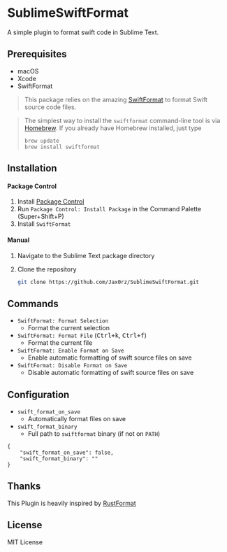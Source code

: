 # SublimeSwiftFormat

A simple plugin to format swift code in Sublime Text.

## Prerequisites

- macOS
- Xcode
- SwiftFormat

> This package relies on the amazing [SwiftFormat](https://github.com/nicklockwood/SwiftFormat) to format Swift source code files.

> The simplest way to install the `swiftformat` command-line tool is via [Homebrew](http://brew.sh/). If you already have Homebrew installed, just type
>
> ```
> brew update
> brew install swiftformat
> ```

## Installation

#### Package Control

1. Install [Package Control](https://packagecontrol.io/)
2. Run `Package Control: Install Package` in the Command Palette (Super+Shift+P)
3. Install `SwiftFormat`

#### Manual

1. Navigate to the Sublime Text package directory

2. Clone the repository

   ```bash
   git clone https://github.com/Jax0rz/SublimeSwiftFormat.git
   ```

## Commands

- `SwiftFormat: Format Selection`
  - Format the current selection
- `SwiftFormat: Format File` (<kbd>Ctrl+k</kbd>, <kbd>Ctrl+f</kbd>)
  - Format the current file
- `SwiftFormat: Enable Format on Save`
  - Enable automatic formatting of swift source files on save
- `SwiftFormat: Disable Format on Save`
  - Disable automatic formatting of swift source files on save

## Configuration

- `swift_format_on_save`
  - Automatically format files on save
- `swift_format_binary`
  - Full path to `swiftformat` binary (if not on `PATH`)

```
{
    "swift_format_on_save": false,
    "swift_format_binary": ""
}
```

## Thanks

This Plugin is heavily inspired by [RustFormat](https://github.com/Rypac/sublime-rust-format)

## License

MIT License